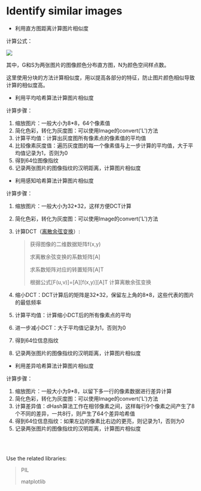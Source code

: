 # Identify similar images

- 利用直方图距离计算图片相似度

计算公式：

<img src="http://chart.googleapis.com/chart?cht=tx&chl=Sim(G,S)=\frac{1}{N}\sum_{i=1}^{N}{(1-\frac{|g_i-s_i|}{Max(g_i,s_i)})}" style="border:none;">

其中，G和S为两张图片的图像颜色分布直方图，N为颜色空间样点数。

这里使用分块的方法计算相似度，用以提高各部分的特征，防止图片颜色相似导致计算的相似度高。

- 利用平均哈希算法计算图片相似度

计算步骤：

1. 缩放图片：一般大小为8*8，64个像素值
2. 简化色彩，转化为灰度图：可以使用Image的convert('L')方法
3. 计算平均值：计算出灰度图所有像素点的像素值的平均值
4. 比较像素灰度值：遍历灰度图的每一个像素值与上一步计算的平均值，大于平均值记录为1，否则为0
5. 得到64位图像指纹
6. 记录两张图片的图像指纹的汉明距离，计算图片相似度

- 利用感知哈希算法计算图片相似度

计算步骤：

1. 缩放图片：一般大小为32*32，这样方便DCT计算
2. 简化色彩，转化为灰度图：可以使用Image的convert('L')方法
3. 计算DCT（[离散余弦变换](https://en.wikipedia.org/wiki/Discrete_cosine_transform)）:
    > 获得图像的二维数据矩阵f(x,y)
    >
    > 求离散余弦变换的系数矩阵[A]
    >
    > 求系数矩阵对应的转置矩阵[A]T
    >
    > 根据公式[F(u,v)]=[A][f(x,y)][A]T 计算离散余弦变换

4. 缩小DCT：DCT计算后的矩阵是32\*32，保留左上角的8\*8，这些代表的图片的最低频率
5. 计算平均值：计算缩小DCT后的所有像素点的平均
6. 进一步减小DCT：大于平均值记录为1，否则为0
7. 得到64位信息指纹
8. 记录两张图片的图像指纹的汉明距离，计算图片相似度

- 利用差异哈希算法计算图片相似度

计算步骤：

1. 缩放图片：一般大小为9*8，以留下多一行的像素数据进行差异计算
2. 简化色彩，转化为灰度图：可以使用Image的convert('L')方法
3. 计算差异值：dHash算法工作在相邻像素之间，这样每行9个像素之间产生了8个不同的差异，一共8行，则产生了64个差异哈希值
4. 得到64位信息指纹：如果左边的像素比右边的更亮，则记录为1，否则为0
5. 记录两张图片的图像指纹的汉明距离，计算图片相似度

<br><br>

Use the related libraries:
>
> PIL
>
> matplotlib
